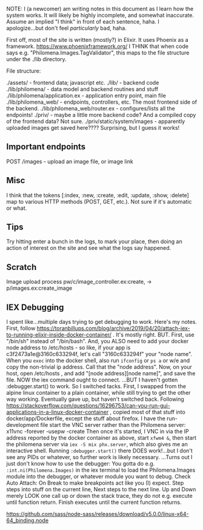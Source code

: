 NOTE: I (a newcomer) am writing notes in this document as I learn how the system works.  It will likely be highly incomplete, and somewhat inaccurate.  Assume an implied "I think" in front of each sentence, haha.  I apologize...but don't feel _particularly_ bad, haha.

First off, most of the site is written (mostly?) in Elixir.
It uses Phoenix as a framework.  https://www.phoenixframework.org/
I THINK that when code says e.g. "Philomena.Images.TagValidator", this maps to the file structure under the ./lib directory.


File structure:

./assets/ - frontend data; javascript etc.
./lib/ - backend code
./lib/philomena/ - data model and backend routines and stuff
./lib/philomena/application.ex - application entry point, main file
./lib/philomena_web/ - endpoints, controllers, etc.  The most frontend side of the backend.
./lib/philomena_web/router.ex - configures/lists all the endpoints!
./priv/ - maybe a little more backend code?  And a compiled copy of the frontend data?  Not sure.
./priv/static/system/images - apparently uploaded images get saved here????  Surprising, but I guess it works!



Important endpoints
----
POST /images - upload an image file, or image link



Misc
----
I think that the tokens [:index, :new, :create, :edit, :update, :show, :delete] map to various HTTP methods (POST, GET, etc.).  Not sure if it's automatic or what.


Tips
----
Try hitting enter a bunch in the logs, to mark your place, then doing an action of interest on the site and see what the logs say happened.



Scratch
----
Image upload process
  pw/c/image_controller.ex:create, -> p/images.ex:create_image
  
IEX Debugging
----
I spent like...multiple days trying to get debugging to work.  Here's my notes.
First, follow https://toranbillups.com/blog/archive/2019/04/20/attach-iex-to-running-elixir-inside-docker-container/ .
It's mostly right.  BUT.  First, use "/bin/sh" instead of "/bin/bash".  And, you ALSO need to add your docker node address to /etc/hosts - so like, if your app is c3f2473a1e@3160c633294f, let's call "3160c633294f" your "node name".  When you `exec` into the docker shell, also run `ifconfig` or `ps a` or w/e and copy the non-trivial ip address.  Call that the "node address".  Now, on your host, open /etc/hosts , and add "[node address]<TAB>[node name]", and save the file.  NOW the iex command ought to connect.
...BUT I haven't gotten :debugger.start() to work.  So I switched tacks.
First, I swapped from the alpine linux container to a plain container, while still trying to get the other way working.  Eventually gave up, but haven't switched back.
Following https://stackoverflow.com/questions/16296753/can-you-run-gui-applications-in-a-linux-docker-container , copied most of that stuff into docker/app/Dockerfile, except the stuff about firefox.  I have the run-development file start the VNC server rather than the Philomena server: x11vnc -forever -usepw -create
Then once it's started, I VNC in via the IP address reported by the docker container as above, start `xfwm4 &`, then start the philomena server via `iex -S mix phx.server`, which also gives me an interactive shell.  Running `:debugger.start()` there DOES work!...but I don't see any PIDs or whatever, so further work is likely necessary.
...Turns out I just don't know how to use the debugger:
You gotta do e.g. `:int.ni(Philomena.Images)` in the iex terminal to load the Philomena.Images module into the debugger, or whatever module you want to debug.
Check Auto Attach: On Break to make breakpoints act like you (I) expect.
Step steps into stuff on the current line, Next steps to the next line.
Up and Down merely LOOK one call up or down the stack trace, they do not e.g. execute until function return.
Finish executes until the current function returns.

https://github.com/sass/node-sass/releases/download/v5.0.0/linux-x64-64_binding.node
